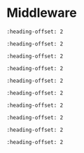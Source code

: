 # Middleware

```{include} ../../../../release/commonrn/topics/CMSIS_DSP_Library.md
:heading-offset: 2
```

```{include} ../../../../release/commonrn/topics/nxp_usb_power_delivery.md
:heading-offset: 2
```

```{include} ../../../../release/commonrn/topics/nxp_usb.md
:heading-offset: 2
```

```{include} ../../../../release/commonrn/topics/intel_tinycbor.md
:heading-offset: 2
```

```{include} ../../../../release/commonrn/topics/nxp_sd_mmc_sdio_card.md
:heading-offset: 2
```

```{include} ../../../../release/commonrn/topics/oasis_pkcs11.md
:heading-offset: 2
```

```{include} ../../../../release/commonrn/topics/nxp_multicore.md
:heading-offset: 2
```

```{include} ../../../../release/commonrn/topics/nodejs_llhttp.md
:heading-offset: 2
```

```{include} ../../../../release/commonrn/topics/nxp_freemaster.md
:heading-offset: 2
```

```{include} ../../../../release/commonrn/topics/elm_chan_fatfs.md
:heading-offset: 2
```

